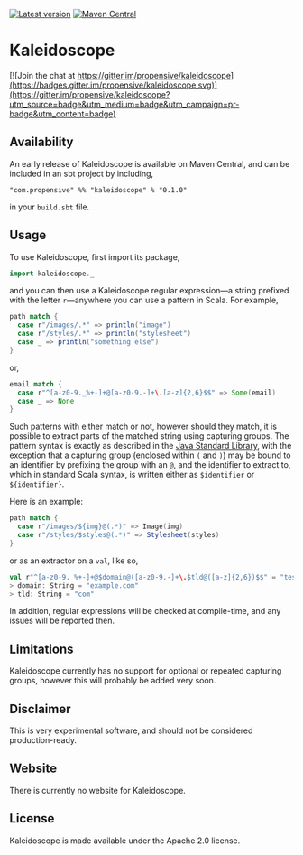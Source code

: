 [![Latest version](https://index.scala-lang.org/propensive/kaleidoscope/latest.svg)](https://index.scala-lang.org/propensive/kaleidoscope)
[![Maven Central](https://maven-badges.herokuapp.com/maven-central/com.propensive/kaleidoscope_2.12/badge.svg)](https://maven-badges.herokuapp.com/maven-central/com.propensive/kaleidoscope_2.12)

# Kaleidoscope

[![Join the chat at https://gitter.im/propensive/kaleidoscope](https://badges.gitter.im/propensive/kaleidoscope.svg)](https://gitter.im/propensive/kaleidoscope?utm_source=badge&utm_medium=badge&utm_campaign=pr-badge&utm_content=badge)

## Availability

An early release of Kaleidoscope is available on Maven Central, and can be
included in an sbt project by including,
```
"com.propensive" %% "kaleidoscope" % "0.1.0"
```
in your `build.sbt` file.

## Usage

To use Kaleidoscope, first import its package,
```scala
import kaleidoscope._
```

and you can then use a Kaleidoscope regular expression—a string prefixed with
the letter `r`—anywhere you can use a pattern in Scala. For example,
```scala
path match {
  case r"/images/.*" => println("image")
  case r"/styles/.*" => println("stylesheet")
  case _ => println("something else")
}
```
or,
```scala
email match {
  case r"^[a-z0-9._%+-]+@[a-z0-9.-]+\.[a-z]{2,6}$$" => Some(email)
  case _ => None
}
```

Such patterns with either match or not, however should they match, it is
possible to extract parts of the matched string using capturing groups. The
pattern syntax is exactly as described in the [Java Standard
Library](https://docs.oracle.com/javase/7/docs/api/java/util/regex/Pattern.html),
with the exception that a capturing group (enclosed within `(` and `)`) may be
bound to an identifier by prefixing the group with an `@`, and the identifier
to extract to, which in standard Scala syntax, is written either as
`$identifier` or `${identifier}`.

Here is an example:
```scala
path match {
  case r"/images/${img}@(.*)" => Image(img)
  case r"/styles/$styles@(.*)" => Stylesheet(styles)
}
```

or as an extractor on a `val`, like so,
```scala
val r"^[a-z0-9._%+-]+@$domain@([a-z0-9.-]+\.$tld@([a-z]{2,6})$$" = "test@example.com"
> domain: String = "example.com"
> tld: String = "com"
```

In addition, regular expressions will be checked at compile-time, and any
issues will be reported then.

## Limitations

Kaleidoscope currently has no support for optional or repeated capturing
groups, however this will probably be added very soon.

## Disclaimer

This is very experimental software, and should not be considered
production-ready.

## Website

There is currently no website for Kaleidoscope.

## License

Kaleidoscope is made available under the Apache 2.0 license.


